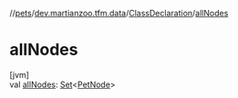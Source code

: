 //[pets](../../../index.md)/[dev.martianzoo.tfm.data](../index.md)/[ClassDeclaration](index.md)/[allNodes](all-nodes.md)

# allNodes

[jvm]\
val [allNodes](all-nodes.md): [Set](https://kotlinlang.org/api/latest/jvm/stdlib/kotlin.collections/-set/index.html)&lt;[PetNode](../../dev.martianzoo.tfm.pets.ast/-pet-node/index.md)&gt;
